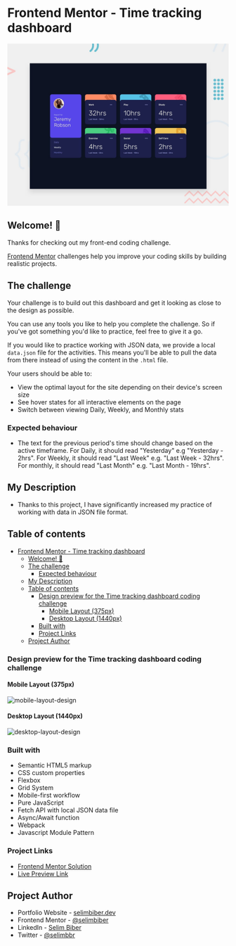 # Frontend Mentor - Time tracking dashboard

![Design preview for the Time tracking dashboard coding challenge](./design/desktop-preview.jpg)

## Welcome! 👋

Thanks for checking out my front-end coding challenge.

[Frontend Mentor](https://www.frontendmentor.io) challenges help you improve your coding skills by building realistic projects.

## The challenge

Your challenge is to build out this dashboard and get it looking as close to the design as possible.

You can use any tools you like to help you complete the challenge. So if you've got something you'd like to practice, feel free to give it a go.

If you would like to practice working with JSON data, we provide a local `data.json` file for the activities. This means you'll be able to pull the data from there instead of using the content in the `.html` file.

Your users should be able to:

- View the optimal layout for the site depending on their device's screen size
- See hover states for all interactive elements on the page
- Switch between viewing Daily, Weekly, and Monthly stats

### Expected behaviour

- The text for the previous period's time should change based on the active timeframe. For Daily, it should read "Yesterday" e.g "Yesterday - 2hrs". For Weekly, it should read "Last Week" e.g. "Last Week - 32hrs". For monthly, it should read "Last Month" e.g. "Last Month - 19hrs".

## My Description

- Thanks to this project, I have significantly increased my practice of working with data in JSON file format.

## Table of contents

- [Frontend Mentor - Time tracking dashboard](#frontend-mentor---time-tracking-dashboard)
  - [Welcome! 👋](#welcome-)
  - [The challenge](#the-challenge)
    - [Expected behaviour](#expected-behaviour)
  - [My Description](#my-description)
  - [Table of contents](#table-of-contents)
    - [Design preview for the Time tracking dashboard coding challenge](#design-preview-for-the-time-tracking-dashboard-coding-challenge)
      - [Mobile Layout (375px)](#mobile-layout-375px)
      - [Desktop Layout (1440px)](#desktop-layout-1440px)
    - [Built with](#built-with)
    - [Project Links](#project-links)
  - [Project Author](#project-author)

### Design preview for the Time tracking dashboard coding challenge

#### Mobile Layout (375px)

![mobile-layout-design](https://github.com/selimbiber/Pure-JavaScript-Projects/assets/117529414/d4ec6a8e-2d3b-44cf-813b-9e9b4c2c36d5)

#### Desktop Layout (1440px)

![desktop-layout-design](https://github.com/selimbiber/Pure-JavaScript-Projects/assets/117529414/09dedcdb-1b55-4a5c-8179-c5ce8302e46e)

### Built with

- Semantic HTML5 markup
- CSS custom properties
- Flexbox
- Grid System
- Mobile-first workflow
- Pure JavaScript
- Fetch API with local JSON data file
- Async/Await function
- Webpack
- Javascript Module Pattern

### Project Links

- [Frontend Mentor Solution](https://www.frontendmentor.io/solutions/time-tracking-dashboard-LCDOA6d-oY)
- [Live Preview Link](https://selimbiber.github.io/Pure-JavaScript-Projects/TimeTrackingDashboard/dist/)

## Project Author

- Portfolio Website - [selimbiber.dev](https://www.selimbiber.dev)
- Frontend Mentor - [@selimbiber](https://www.frontendmentor.io/profile/selimbiber)
- LinkedIn - [Selim Biber](https://linkedin.com/in/selim-biber-406550214)
- Twitter - [@selimbbr](https://www.twitter.com/selimbbr)
